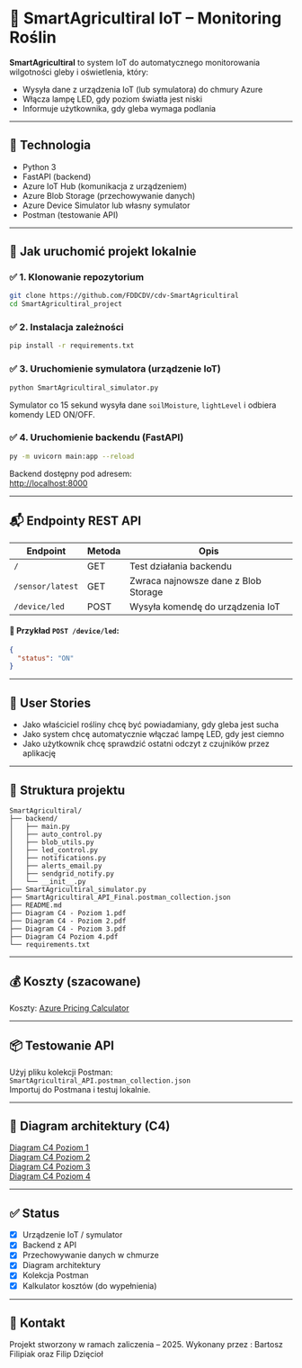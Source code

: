 
# 🌱 SmartAgricultiral IoT – Monitoring Roślin

**SmartAgricultiral** to system IoT do automatycznego monitorowania wilgotności gleby i oświetlenia, który:
- Wysyła dane z urządzenia IoT (lub symulatora) do chmury Azure
- Włącza lampę LED, gdy poziom światła jest niski
- Informuje użytkownika, gdy gleba wymaga podlania

---

## 🔧 Technologia

- Python 3
- FastAPI (backend)
- Azure IoT Hub (komunikacja z urządzeniem)
- Azure Blob Storage (przechowywanie danych)
- Azure Device Simulator lub własny symulator
- Postman (testowanie API)

---

## 🚀 Jak uruchomić projekt lokalnie

### ✅ 1. Klonowanie repozytorium
```bash
git clone https://github.com/FDDCDV/cdv-SmartAgricultiral
cd SmartAgricultiral_project
```

### ✅ 2. Instalacja zależności
```bash
pip install -r requirements.txt
```

### ✅ 3. Uruchomienie symulatora (urządzenie IoT)
```bash
python SmartAgricultiral_simulator.py
```

Symulator co 15 sekund wysyła dane `soilMoisture`, `lightLevel` i odbiera komendy LED ON/OFF.

### ✅ 4. Uruchomienie backendu (FastAPI)
```bash
py -m uvicorn main:app --reload 
```

Backend dostępny pod adresem:  
[http://localhost:8000](http://localhost:8000)

---

## 📬 Endpointy REST API

| Endpoint              | Metoda | Opis                                   |
|-----------------------|--------|----------------------------------------|
| `/`                   | GET    | Test działania backendu                |
| `/sensor/latest`      | GET    | Zwraca najnowsze dane z Blob Storage   |
| `/device/led`         | POST   | Wysyła komendę do urządzenia IoT       |

#### 🔸 Przykład `POST /device/led`:
```json
{
  "status": "ON"
}
```

---

## 👤 User Stories

- Jako właściciel rośliny chcę być powiadamiany, gdy gleba jest sucha
- Jako system chcę automatycznie włączać lampę LED, gdy jest ciemno
- Jako użytkownik chcę sprawdzić ostatni odczyt z czujników przez aplikację

---

## 📂 Struktura projektu

```
SmartAgricultiral/
├── backend/
│   ├── main.py
│   ├── auto_control.py
│   ├── blob_utils.py
│   ├── led_control.py
│   ├── notifications.py
│   ├── alerts_email.py
│   ├── sendgrid_notify.py
│   └── __init__.py
├── SmartAgricultiral_simulator.py
├── SmartAgricultiral_API_Final.postman_collection.json
├── README.md
├── Diagram C4 - Poziom 1.pdf
├── Diagram C4 - Poziom 2.pdf
├── Diagram C4 - Poziom 3.pdf
├── Diagram C4 Poziom 4.pdf
└── requirements.txt
```

---

## 💰 Koszty (szacowane)

Koszty: [Azure Pricing Calculator](https://azure.com/e/ed9d94f5ab2d43558653193eb0012112)

---

## 📦 Testowanie API

Użyj pliku kolekcji Postman:  
`SmartAgricultiral_API.postman_collection.json`  
Importuj do Postmana i testuj lokalnie.

---

## 📸 Diagram architektury (C4)

[Diagram C4 Poziom 1](https://github.com/FDDCDV/cdv-SmartAgricultiral/blob/main/Diagram%20C4%20-%20Poziom%201.pdf)<br>
[Diagram C4 Poziom 2](https://github.com/FDDCDV/cdv-SmartAgricultiral/blob/main/Diagram%20C4%20-%20Poziom%202.pdf)<br>
[Diagram C4 Poziom 3](https://github.com/FDDCDV/cdv-SmartAgricultiral/blob/main/Diagram%20C4%20-%20Poziom%203.pdf)<br>
[Diagram C4 Poziom 4](https://github.com/FDDCDV/cdv-SmartAgricultiral/blob/main/Diagram%20C4%20Poziom%204.pdf)<br>

---

## ✅ Status

- [x] Urządzenie IoT / symulator
- [x] Backend z API
- [x] Przechowywanie danych w chmurze
- [x] Diagram architektury
- [x] Kolekcja Postman
- [x] Kalkulator kosztów (do wypełnienia)

---

## 📧 Kontakt

Projekt stworzony w ramach zaliczenia – 2025.
Wykonany przez : Bartosz Filipiak oraz Filip Dzięcioł
